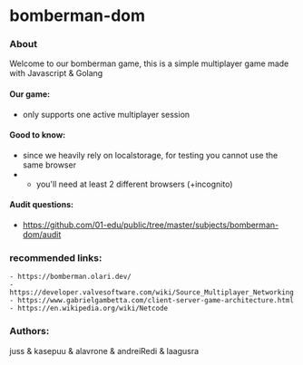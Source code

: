 # bomberman-dom

### About

Welcome to our bomberman game, this is a simple multiplayer game made with Javascript & Golang

#### Our game:

- only supports one active multiplayer session

#### Good to know:
- since we heavily rely on localstorage, for testing you cannot use the same browser
- - you'll need at least 2 different browsers (+incognito)


#### Audit questions:

- https://github.com/01-edu/public/tree/master/subjects/bomberman-dom/audit

### recommended links:
```
- https://bomberman.olari.dev/
- https://developer.valvesoftware.com/wiki/Source_Multiplayer_Networking
- https://www.gabrielgambetta.com/client-server-game-architecture.html
- https://en.wikipedia.org/wiki/Netcode
```
### Authors:

juss & kasepuu & alavrone & andreiRedi & laagusra
